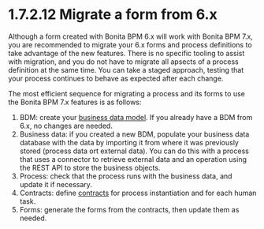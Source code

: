 
1.7.2.12 Migrate a form from 6.x
================================

Although a form created with Bonita BPM 6.x will work with Bonita BPM 7.x, you are recommended to migrate your 6.x forms and process definitions to take advantage of the new features.
There is no specific tooling to assist with migration, and you do not have to migrate all apsects of a process definition at the same time.
You can take a staged approach, testing that your process continues to behave as expected after each change.

The most efficient sequence for migrating a process and its forms to use the Bonita BPM 7.x features is as follows:

1.  BDM: create your [business data model](/business-data-model-856). If you already have a BDM from 6.x, no changes are needed.
2.  Business data: if you created a new BDM, populate your business data database with the data by importing it from where it was previously stored (process data ort external data).
    You can do this with a process that uses a connector to retrieve external data and an operation using the REST API to store the business objects.
3.  Process: check that the process runs with the business data, and update it if necessary.
4.  Contracts: define [contracts](/contracts-0) for process instantiation and for each human task.
5.  Forms: generate the forms from the contracts, then update them as needed.

